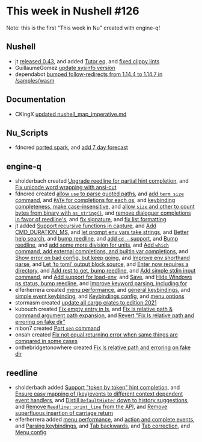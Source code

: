 # This week in Nushell #126

Note: this is the first "This week in Nu" created with engine-q!

## Nushell

- jt [released 0.43](https://github.com/nushell/nushell/pull/4264), and added [Tutor eq](https://github.com/nushell/nushell/pull/4263), and [fixed clippy lints](https://github.com/nushell/nushell/pull/4262)
- GuillaumeGomez [update sysinfo version](https://github.com/nushell/nushell/pull/4261)
- dependabot [bumped follow-redirects from 1.14.4 to 1.14.7 in /samples/wasm](https://github.com/nushell/nushell/pull/4258)

## Documentation

- CKingX [updated nushell_map_imperative.md](https://github.com/nushell/nushell.github.io/pull/214)

## Nu_Scripts

- fdncred [ported spark](https://github.com/nushell/nu_scripts/pull/131), and [add 7 day forecast](https://github.com/nushell/nu_scripts/pull/130)

## engine-q

- sholderbach created [Upgrade reedline for partial hint completion](https://github.com/nushell/engine-q/pull/802), and [Fix unicode word wrapping with ansi-cut](https://github.com/nushell/engine-q/pull/767)
- fdncred created [allow `use` to parse quoted paths](https://github.com/nushell/engine-q/pull/800), and [add `term size` command](https://github.com/nushell/engine-q/pull/792), and [`PATH` for completions for each os](https://github.com/nushell/engine-q/pull/784), and [keybinding completeness, make case-insensitive](https://github.com/nushell/engine-q/pull/780), and [allow `size` and other to count bytes from binary with `as_string()`](https://github.com/nushell/engine-q/pull/769), and [remove dialoguer completions in favor of reedline's](https://github.com/nushell/engine-q/pull/766), and [fix signature](https://github.com/nushell/engine-q/pull/765), and [fix list formatting](https://github.com/nushell/engine-q/pull/762)
- jt added [Support recursive functions in capture](https://github.com/nushell/engine-q/pull/797), and [Add CMD_DURATION_MS](https://github.com/nushell/engine-q/pull/794), and [let prompt env vars take strings](https://github.com/nushell/engine-q/pull/790), and [Better help search](https://github.com/nushell/engine-q/pull/789), and [bump reedline](https://github.com/nushell/engine-q/pull/788), and [add `cd -` support](https://github.com/nushell/engine-q/pull/787), and [Bump reedline](https://github.com/nushell/engine-q/pull/785), and [add some more division for units](https://github.com/nushell/engine-q/pull/783), and [Add `which` command, add external completions, and builtin var completions](https://github.com/nushell/engine-q/pull/782), and [Show error on bad config, but keep going](https://github.com/nushell/engine-q/pull/778), and [Improve env shorthand parse](https://github.com/nushell/engine-q/pull/777), and [Let 'to toml' output block source](https://github.com/nushell/engine-q/pull/763), and [Enter now requires a directory](https://github.com/nushell/engine-q/pull/761), and [Add rest to get, bump reedline](https://github.com/nushell/engine-q/pull/760), and [Add simple stdin input command](https://github.com/nushell/engine-q/pull/754), and [Add support for load-env](https://github.com/nushell/engine-q/pull/752), and [Save](https://github.com/nushell/engine-q/pull/750), and [Hide Windows ps status, bump reedline](https://github.com/nushell/engine-q/pull/749), and [Improve keyword parsing, including for](https://github.com/nushell/engine-q/pull/747)
- elferherrera created [menu performance](https://github.com/nushell/engine-q/pull/793), and [general keybindings](https://github.com/nushell/engine-q/pull/775), and [simple event keybinding](https://github.com/nushell/engine-q/pull/773), and [Keybindings config](https://github.com/nushell/engine-q/pull/768), and [menu options](https://github.com/nushell/engine-q/pull/748)
- stormasm created [update all cargo crates to edition 2021](https://github.com/nushell/engine-q/pull/781)
- kubouch created [Fix empty entry in ls](https://github.com/nushell/engine-q/pull/759), and [Fix ls relative path & command argument path expansion](https://github.com/nushell/engine-q/pull/757), and [Revert "Fix ls relative path and erroring on fake dir"](https://github.com/nushell/engine-q/pull/744)
- nibon7 created [Port `seq` command](https://github.com/nushell/engine-q/pull/755)
- onsah created [Fix not equal returning error when same things are compared in some cases](https://github.com/nushell/engine-q/pull/709)
- onthebridgetonowhere created [Fix ls relative path and erroring on fake dir](https://github.com/nushell/engine-q/pull/697)

## reedline

- sholderbach added [Support "token by token" hint completion](https://github.com/nushell/reedline/pull/269), and [Ensure easy mapping of (key)events to different context dependent event handlers](https://github.com/nushell/reedline/pull/267), and [Distill `DefaultHinter` down to history suggestions](https://github.com/nushell/reedline/pull/265), and [Remove `Reedline::print_line` from the API](https://github.com/nushell/reedline/pull/263), and [Remove superfluous insertion of carriage return](https://github.com/nushell/reedline/pull/262)
- elferherrera added [menu performance](https://github.com/nushell/reedline/pull/268), and [action and complete events](https://github.com/nushell/reedline/pull/260), and [Parsing keybindings](https://github.com/nushell/reedline/pull/257), and [Tab backwards](https://github.com/nushell/reedline/pull/255), and [Tab correction](https://github.com/nushell/reedline/pull/254), and [Menu config](https://github.com/nushell/reedline/pull/253)
